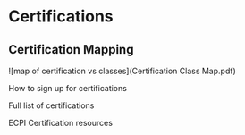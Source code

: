 # Certifications

## Certification Mapping
![map of certification vs classes](Certification Class Map.pdf)

How to sign up for certifications

Full list of certifications

ECPI Certification resources
